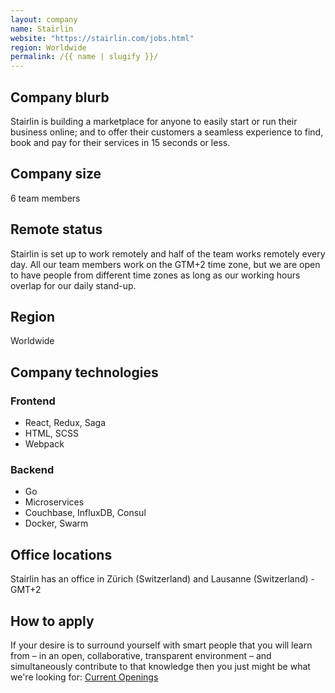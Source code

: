 ```yaml
---
layout: company
name: Stairlin
website: "https://stairlin.com/jobs.html"
region: Worldwide
permalink: /{{ name | slugify }}/
---
```


## Company blurb

Stairlin is building a marketplace for anyone to easily start or run their business online; and to offer their customers a seamless experience to find, book and pay for their services in 15 seconds or less.

## Company size

6 team members

## Remote status

Stairlin is set up to work remotely and half of the team works remotely every day. All our team members work on the GTM+2 time zone, but we are open to have people from different time zones as long as our working hours overlap for our daily stand-up.

## Region

Worldwide

## Company technologies

### Frontend

 - React, Redux, Saga
 - HTML, SCSS
 - Webpack

### Backend

 - Go
 - Microservices
 - Couchbase, InfluxDB, Consul
 - Docker, Swarm

## Office locations

Stairlin has an office in Zürich (Switzerland) and Lausanne (Switzerland) - GMT+2

## How to apply

If your desire is to surround yourself with smart people that you will learn from – in an open, collaborative, transparent environment – and simultaneously contribute to that knowledge then you just might be what we're looking for: [Current Openings](https://stairlin.com/jobs.html)